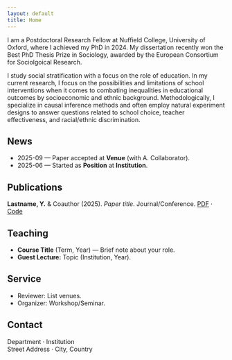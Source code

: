 ```yaml
---
layout: default
title: Home
---
```


<!-- Email: <your.email@uni.edu> · [Google Scholar](https://scholar.google.com/) · [ORCID](https://orcid.org/) · [GitHub](https://github.com/your-username) -->

I am a Postdoctoral Research Fellow at Nuffield College, University of Oxford, where I achieved my PhD in 2024. My dissertation recently won the Best PhD Thesis Prize in Sociology, awarded by the European Consortium for Sociolgoical Research.  

I study social stratification with a focus on the role of education. In my current research, I focus on the possibilities and limitations of school interventions when it comes to combating inequalities in educational outcomes by socioeconomic and ethnic background. Methodologically, I specialize in causal inference methods and often employ natural experiment designs to answer questions related to school choice, teacher effectiveness, and racial/ethnic discrimination. 


## News
- 2025-09 — Paper accepted at **Venue** (with A. Collaborator).
- 2025-06 — Started as **Position** at **Institution**.

## Publications
**Lastname, Y.** & Coauthor (2025). *Paper title*. Journal/Conference. [PDF](/assets/papers/your-paper.pdf) · [Code](https://github.com/your-username/your-repo)

## Teaching
- **Course Title** (Term, Year) — Brief note about your role.
- **Guest Lecture:** Topic (Institution, Year).

## Service
- Reviewer: List venues.
- Organizer: Workshop/Seminar.

## Contact
Department · Institution  
Street Address · City, Country
